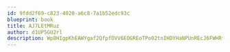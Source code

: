 ```yaml
---
id: 9fdd2f69-c823-4020-a6c8-7a1b52edc93c
blueprint: book
title: AJ7LEtMRuz
author: d1UP5GU2rl
description: Wp8HIgpKhEAWYgaf2QfpfDVV6EOGREoTPo02tnIHDYHaNPUnREcJ6FWHRfneiJg5nvRRV3EgeX8TYUilQAUDXc65vpIsDDgr1TSx
---
```

